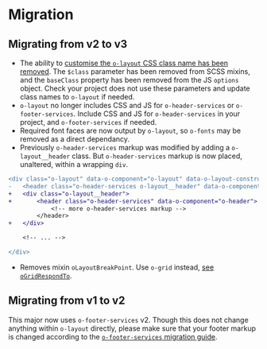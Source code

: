 # Migration

## Migrating from v2 to v3
- The ability to [customise the `o-layout` CSS class name has been removed](https://github.com/Financial-Times/origami-proposals/issues/4). The `$class` parameter has been removed from SCSS mixins, and the `baseClass` property has been removed from the JS `options` object. Check your project does not use these parameters and update class names to `o-layout` if needed.
- `o-layout` no longer includes CSS and JS for `o-header-services` or `o-footer-services`. Include CSS and JS for `o-header-services` in your project, and `o-footer-services` if needed.
- Required font faces are now output by `o-layout`, so `o-fonts` may be removed as a direct dependancy.
- Previously `o-header-services` markup was modified by adding a `o-layout__header` class. But `o-header-services` markup is now placed, unaltered, within a wrapping `div`.
```diff
<div class="o-layout" data-o-component="o-layout" data-o-layout-construct-nav="false">
-	<header class="o-header-services o-layout__header" data-o-component="o-header">
+	<div class="o-layout__header">
+	    <header class="o-header-services" data-o-component="o-header">
		    <!-- more o-header-services markup -->
        </header>
+	</div>

	<!-- ... -->

</div>
```
- Removes mixin `oLayoutBreakPoint`. Use `o-grid` instead, [see `oGridRespondTo`](https://registry.origami.ft.com/components/o-grid@4.4.4/sassdoc#o-grid-mixin-oGridRespondTo).

## Migrating from v1 to v2

This major now uses `o-footer-services` v2. Though this does not change anything within `o-layout` directly, please make sure that your footer markup is changed according to the [`o-footer-services` migration guide](https://github.com/Financial-Times/o-footer-services#migration-guide).
